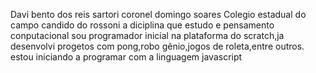 Davi bento dos reis sartori
coronel domingo soares
Colegio estadual do campo candido do rossoni
a diciplina que estudo e pensamento conputacional
sou programador inicial na plataforma do scratch,ja desenvolvi progetos com pong,robo gẽnio,jogos de  roleta,entre outros.
estou iniciando a programar com a linguagem javascript
